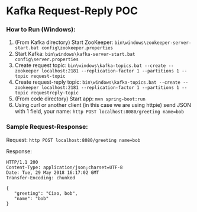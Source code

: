 # Kafka Request-Reply POC

### How to Run (Windows):

1. (From Kafka directory) Start ZooKeeper: `bin\windows\zookeeper-server-start.bat config\zookeeper.properties`
2. Start Kafka: `bin\windows\kafka-server-start.bat config\server.properties`
3. Create request topic: `bin\windows\kafka-topics.bat --create --zookeeper localhost:2181 --replication-factor 1 --partitions 1 --topic request-topic`
4. Create request-reply topic: `bin\windows\kafka-topics.bat --create --zookeeper localhost:2181 --replication-factor 1 --partitions 1 --topic requestreply-topic`
5. (From code directory) Start app: `mvn spring-boot:run`
6. Using curl or another client (in this case we are using httpie) send JSON with 1 field, your name: `http POST localhost:8080/greeting name=bob`

### Sample Request-Response:

Request: `http POST localhost:8080/greeting name=bob`

Response:
 ```
HTTP/1.1 200
Content-Type: application/json;charset=UTF-8
Date: Tue, 29 May 2018 16:17:02 GMT
Transfer-Encoding: chunked

{
    "greeting": "Ciao, bob",
    "name": "bob"
}
```
